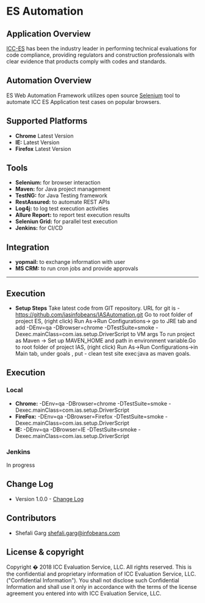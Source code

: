 # ES Automation

## Application Overview
[ICC-ES](https://myportal.icc-es.org/) has been the industry leader in performing technical evaluations for code compliance, providing regulators and construction professionals with clear evidence that products comply with codes and standards.

## Automation Overview
ES Web Automation Framework utilizes open source [Selenium](http://seleniumhq.org/) tool to automate ICC ES Application test cases on popular browsers.

## Supported Platforms
- **Chrome** Latest Version
- **IE:** Latest Version
- **Firefox** Latest Version


## Tools
- **Selenium:** for browser interaction 
- **Maven:** for Java project management  
- **TestNG:** for Java Testing framework 
- **RestAssured:** to automate REST APIs
- **Log4j:** to log test execution activities
- **Allure Report:** to report test execution results
- **Seleniun Grid:** for parallel test execution
- **Jenkins:** for CI/CD

## Integration
- **yopmail:** to exchange information with user
- **MS CRM:** to run cron jobs and provide approvals

---

## Execution
- **Setup Steps** 
   Take latest code from GIT repository. URL for git is - https://github.com/iasinfobeans/IASAutomation.git
   Go to root folder of project ES, (right click) Run As->Run Configurations-> go to JRE tab and add -DEnv=qa -DBrowser=chrome      -DTestSuite=smoke -Dexec.mainClass=com.ias.setup.DriverScript to VM args
   To run project as Maven -> Set up MAVEN_HOME and path in environment variable.Go to root folder of project IAS, (right click) Run As->Run Configurations->in Main tab, under goals , put - clean test site exec:java as maven goals.
   

## Execution
### Local 
- **Chrome:** -DEnv=qa -DBrowser=chrome -DTestSuite=smoke -Dexec.mainClass=com.ias.setup.DriverScript
- **FireFox:** -DEnv=qa -DBrowser=Firefox -DTestSuite=smoke -Dexec.mainClass=com.ias.setup.DriverScript
- **IE:** -DEnv=qa -DBrowser=IE -DTestSuite=smoke -Dexec.mainClass=com.ias.setup.DriverScript

### Jenkins
In progress 


## Change Log
- Version 1.0.0 - [Change Log](CHANGELOG.md)

## Contributors
- Shefali Garg <shefali.garg@infobeans.com>


## License & copyright
Copyright � 2018 ICC Evaluation Service, LLC.
All rights reserved.
This is the confidential and proprietary information of 
ICC Evaluation Service, LLC. ("Confidential Information").  You shall not
disclose such Confidential Information and shall use it only in
accordance with the terms of the license agreement you entered into
with ICC Evaluation Service, LLC.

